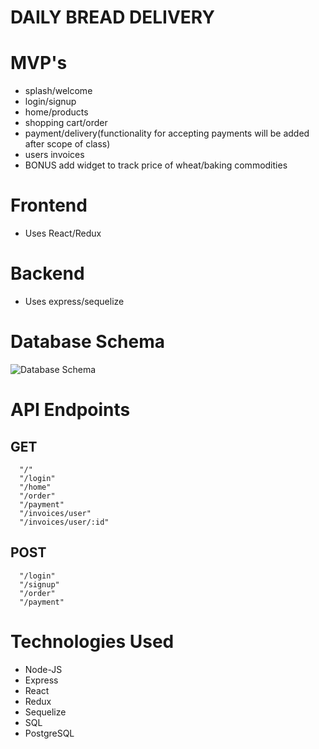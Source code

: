 # DAILY BREAD DELIVERY

# MVP's

- splash/welcome
- login/signup
- home/products
- shopping cart/order
- payment/delivery(functionality for accepting payments will be added after scope of class)
- users invoices
- BONUS add widget to track price of wheat/baking commodities


# Frontend

- Uses React/Redux 


# Backend

- Uses express/sequelize


# Database Schema

![Database Schema]()


# API Endpoints

## GET
      "/"
      "/login"
      "/home"
      "/order"
      "/payment"
      "/invoices/user"
      "/invoices/user/:id"

## POST
      "/login"
      "/signup"
      "/order"
      "/payment"
      

# Technologies Used

- Node-JS 
- Express 
- React 
- Redux 
- Sequelize
- SQL
- PostgreSQL

